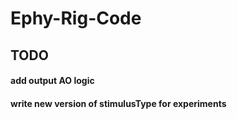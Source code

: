 # Ephy-Rig-Code

## TODO
#### add output AO logic
#### write new version of stimulusType for experiments
#### 
#### 